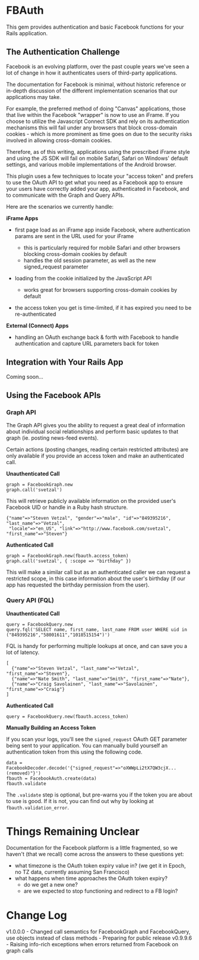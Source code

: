 # FBAuth #

This gem provides authentication and basic Facebook functions for your
Rails application.

## The Authentication Challenge ##

Facebook is an evolving platform, over the past couple years we've seen
a lot of change in how it authenticates users of third-party
applications.

The documentation for Facebook is minimal, without historic reference or
in-depth discussion of the different implementation scenarios that our
applications may take.

For example, the preferred method of doing "Canvas" applications, those
that live within the Facebook "wrapper" is now to use an iFrame. If you
choose to utilize the Javascript Connect SDK and rely on its
authentication mechanisms this will fail under any browsers that block
cross-domain cookies - which is more prominent as time goes on due to
the security risks involved in allowing cross-domain cookies.

Therefore, as of this writing, applications using the prescribed iFrame
style and using the JS SDK will fail on mobile Safari, Safari on
Windows' default settings, and various mobile implementations of the
Android browser.

This plugin uses a few techniques to locate your "access token" and
prefers to use the OAuth API to get what you need as a Facebook app to
ensure your users have correctly added your app, authenticated in
Facebook, and to communicate with the Graph and Query APIs.

Here are the scenarios we currently handle:

__iFrame Apps__

- first page load as an iFrame app inside Facebook, where authentication
  params are sent in the URL used for your iFrame
  - this is particularly required for mobile Safari and other browsers
    blocking cross-domain cookies by default
  - handles the old session parameter, as well as the new signed_request
    parameter

- loading from the cookie initialized by the JavaScript API
  - works great for browsers supporting cross-domain cookies by default

- the access token you get is time-limited, if it has expired you need
  to be re-authenticated

__External (Connect) Apps__

- handling an OAuth exchange back & forth with Facebook to handle
  authentication and capture URL parameters back for token

## Integration with Your Rails App ##

Coming soon...

## Using the Facebook APIs ##

### Graph API ###

The Graph API gives you the ability to request a great deal of
information about individual social relationships and perform basic
updates to that graph (ie. posting news-feed events).

Certain actions (posting changes, reading certain restricted attributes)
are only available if you provide an access token and make an
authenticated call.

__Unauthenticated Call__

    graph = FacebookGraph.new
    graph.call('svetzal')

This will retrieve publicly available information on the provided user's
Facebook UID or handle in a Ruby hash structure.

    {"name"=>"Steven Vetzal", "gender"=>"male", "id"=>"849395216", "last_name"=>"Vetzal",
     "locale"=>"en_US", "link"=>"http://www.facebook.com/svetzal", "first_name"=>"Steven"}

__Authenticated Call__

    graph = FacebookGraph.new(fbauth.access_token)
    graph.call('svetzal', { :scope => "birthday" })

This will make a similar call but as an authenticated caller we can
request a restricted scope, in this case information about the user's
birthday (if our app has requested the birthday permission from the
user).

### Query API (FQL) ###

__Unauthenticated Call__

    query = FacebookQuery.new
    query.fql('SELECT name, first_name, last_name FROM user WHERE uid in ("849395216","58001611","1018515154")')

FQL is handy for performing multiple lookups at once, and can save you a
lot of latency.

    [
      {"name"=>"Steven Vetzal", "last_name"=>"Vetzal", "first_name"=>"Steven"},
      {"name"=>"Nate Smith", "last_name"=>"Smith", "first_name"=>"Nate"},
      {"name"=>"Craig Savolainen", "last_name"=>"Savolainen", "first_name"=>"Craig"}
    ]

__Authenticated Call__

    query = FacebookQuery.new(fbauth.access_token)

__Manually Building an Access Token__

If you scan your logs, you'll see the `signed_request` OAuth GET
parameter being sent to your application. You can manually build
yourself an authentication token from this using the following code.

    data = FacebookDecoder.decode('{"signed_request"=>"oXWWpLi2tX7QW3cjX...(removed)"}')
    fbauth = FacebookAuth.create(data)
    fbauth.validate

The `.validate` step is optional, but pre-warns you if the token you are
about to use is good. If it is not, you can find out why by looking at
`fbauth.validation_error`.

# Things Remaining Unclear #

Documentation for the Facebook platform is a little fragmented, so we
haven't (that we recall) come across the answers to these questions yet:

- what timezone is the OAuth token expiry value in? (we get it in Epoch,
  no TZ data, currently assuming San Francisco)
- what happens when time approaches the OAuth token expiry?
    - do we get a new one?
    - are we expected to stop functioning and redirect to a FB login?

# Change Log #

v1.0.0.0 - Changed call semantics for FacebookGraph and FacebookQuery,
           use objects instead of class methods
         - Preparing for public release
v0.9.9.6 - Raising info-rich exceptions when errors returned from
           Facebook on graph calls
